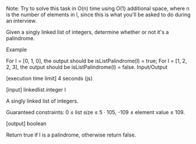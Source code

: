Note: Try to solve this task in O(n) time using O(1) additional space, where n is the number of elements in l, since this is what you'll be asked to do during an interview.

Given a singly linked list of integers, determine whether or not it's a palindrome.

Example

For l = [0, 1, 0], the output should be
isListPalindrome(l) = true;
For l = [1, 2, 2, 3], the output should be
isListPalindrome(l) = false.
Input/Output

[execution time limit] 4 seconds (js)

[input] linkedlist.integer l

A singly linked list of integers.

Guaranteed constraints:
0 ≤ list size ≤ 5 · 105,
-109 ≤ element value ≤ 109.

[output] boolean

Return true if l is a palindrome, otherwise return false.

